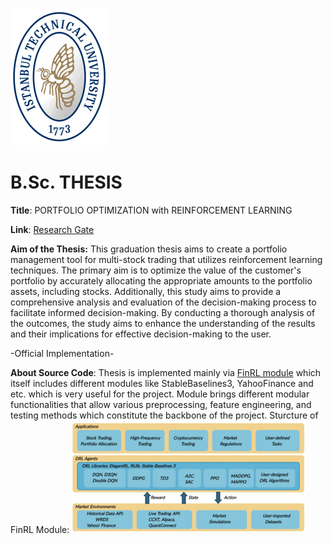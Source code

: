 ![Screenshot](itu_logo.png "ITU logo") 
# B.Sc. THESIS
**Title**: PORTFOLIO OPTIMIZATION with REINFORCEMENT LEARNING

**Link**: [Research Gate](https://www.researchgate.net/publication/374069161_PORTFOLIO_OPTIMIZATION_with_REINFORCEMENT_LEARNING)

**Aim of the Thesis:**
This graduation thesis aims to create a portfolio management tool for multi-stock trading that utilizes reinforcement learning techniques. The primary aim is to optimize the value of the customer's portfolio by accurately allocating the appropriate amounts to the portfolio assets, including stocks. Additionally, this study aims to provide a comprehensive analysis and evaluation of the decision-making process to facilitate informed decision-making. By conducting a thorough analysis of the outcomes, the study aims to enhance the understanding of the results and their implications for effective decision-making to the user.


-Official Implementation-

**About Source Code**:
Thesis is implemented mainly via [FinRL module](https://github.com/AI4Finance-Foundation/FinRL) which itself includes different modules like StableBaselines3, YahooFinance and etc. which is very useful for the project. Module brings different modular functionalities that allow various preprocessing, feature engineering, and testing methods which constitute the backbone of the project.
Sturcture of FinRL Module:
![Screenshot](finRL.png "FinRL Structure") 

